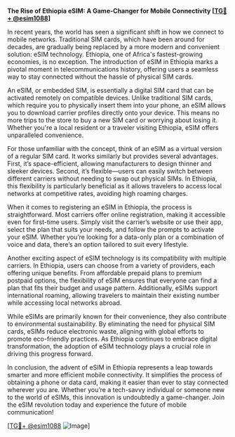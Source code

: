 **The Rise of Ethiopia eSIM: A Game-Changer for Mobile Connectivity [[TG💪+ @esim1088](https://t.me/s/esim1088)]**

In recent years, the world has seen a significant shift in how we connect to mobile networks. Traditional SIM cards, which have been around for decades, are gradually being replaced by a more modern and convenient solution: eSIM technology. Ethiopia, one of Africa's fastest-growing economies, is no exception. The introduction of eSIM in Ethiopia marks a pivotal moment in telecommunications history, offering users a seamless way to stay connected without the hassle of physical SIM cards.

An eSIM, or embedded SIM, is essentially a digital SIM card that can be activated remotely on compatible devices. Unlike traditional SIM cards, which require you to physically insert them into your phone, an eSIM allows you to download carrier profiles directly onto your device. This means no more trips to the store to buy a new SIM card or worrying about losing it. Whether you're a local resident or a traveler visiting Ethiopia, eSIM offers unparalleled convenience.

For those unfamiliar with the concept, think of an eSIM as a virtual version of a regular SIM card. It works similarly but provides several advantages. First, it’s space-efficient, allowing manufacturers to design thinner and sleeker devices. Second, it’s flexible—users can easily switch between different carriers without needing to swap out physical SIMs. In Ethiopia, this flexibility is particularly beneficial as it allows travelers to access local networks at competitive rates, avoiding high roaming charges.

When it comes to registering an eSIM in Ethiopia, the process is straightforward. Most carriers offer online registration, making it accessible even for first-time users. Simply visit the carrier’s website or use their app, select the plan that suits your needs, and follow the prompts to activate your eSIM. Whether you’re looking for a data-only plan or a combination of voice and data, there’s an option tailored to suit every lifestyle.

Another exciting aspect of eSIM technology is its compatibility with multiple carriers. In Ethiopia, users can choose from a variety of providers, each offering unique benefits. From affordable prepaid plans to premium postpaid options, the flexibility of eSIM ensures that everyone can find a plan that fits their budget and usage pattern. Additionally, eSIMs support international roaming, allowing travelers to maintain their existing number while accessing local networks abroad.

While eSIMs are primarily known for their convenience, they also contribute to environmental sustainability. By eliminating the need for physical SIM cards, eSIMs reduce electronic waste, aligning with global efforts to promote eco-friendly practices. As Ethiopia continues to embrace digital transformation, the adoption of eSIM technology plays a crucial role in driving this progress forward.

In conclusion, the advent of eSIM in Ethiopia represents a leap towards smarter and more efficient mobile connectivity. It simplifies the process of obtaining a phone or data card, making it easier than ever to stay connected wherever you are. Whether you’re a tech-savvy individual or someone new to the world of eSIMs, this innovation is undoubtedly a game-changer. Join the eSIM revolution today and experience the future of mobile communication!

[[TG💪+ @esim1088](https://t.me/s/esim1088) ![Image](https://i.postimg.cc/Y0z9fWf4/image.png)]